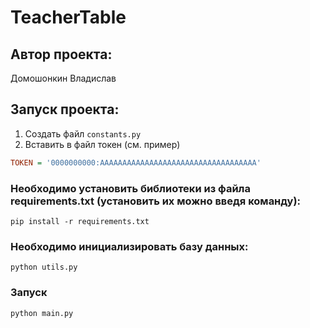 # TeacherTable

## Автор проекта:
Домошонкин Владислав

## Запуск проекта:

1. Создать файл `constants.py`
2. Вставить в файл токен (см. пример)

```ini
TOKEN = '0000000000:AAAAAAAAAAAAAAAAAAAAAAAAAAAAAAAAAAA'
```

### Необходимо установить библиотеки из файла requirements.txt (установить их можно введя команду):

```comandline
pip install -r requirements.txt
```

### Необходимо инициализировать базу данных:

```comandline
python utils.py
```

### Запуск 

```comandline
python main.py
```
